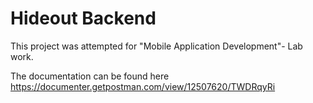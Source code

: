 # Hideout Backend
This project was attempted for "Mobile Application Development"- Lab work. 


The documentation can be found here
https://documenter.getpostman.com/view/12507620/TWDRqyRi
